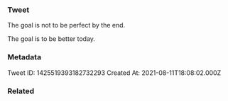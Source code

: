 ### Tweet
The goal is not to be perfect by the end.

The goal is to be better today.

### Metadata
Tweet ID: 1425519393182732293
Created At: 2021-08-11T18:08:02.000Z

### Related

